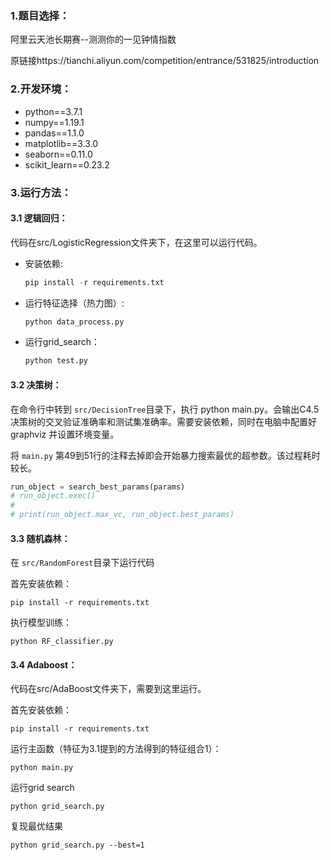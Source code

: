 ### 1.题目选择：

阿里云天池长期赛--测测你的一见钟情指数

原链接https://tianchi.aliyun.com/competition/entrance/531825/introduction

### 2.开发环境：

- python==3.7.1
- numpy==1.19.1
- pandas==1.1.0
- matplotlib==3.3.0
- seaborn==0.11.0
- scikit_learn==0.23.2

### 3.运行方法：

#### 3.1 逻辑回归：

代码在src/LogisticRegression文件夹下，在这里可以运行代码。

- 安装依赖:

  ```python
  pip install -r requirements.txt
  ```

- 运行特征选择（热力图）:

  ```python
  python data_process.py
  ```

- 运行grid_search：

  ```python
  python test.py
  ```

#### 3.2 决策树：

在命令行中转到 `src/DecisionTree`目录下，执行 python main.py。会输出C4.5决策树的交叉验证准确率和测试集准确率。需要安装依赖，同时在电脑中配置好 graphviz 并设置环境变量。

将 `main.py` 第49到51行的注释去掉即会开始暴力搜索最优的超参数。该过程耗时较长。

```python
run_object = search_best_params(params)
# run_object.exec()
#
# print(run_object.max_vc, run_object.best_params)
```

#### 3.3 随机森林：

在 `src/RandomForest`目录下运行代码

首先安装依赖：

```shell
pip install -r requirements.txt
```

执行模型训练：

```shell
python RF_classifier.py
```

#### 3.4 Adaboost：

代码在src/AdaBoost文件夹下，需要到这里运行。

首先安装依赖：

```shell
pip install -r requirements.txt
```

运行主函数（特征为3.1提到的方法得到的特征组合1）：

```shell
python main.py 
```

运行grid search

```shell
python grid_search.py
```

复现最优结果

```shell
python grid_search.py --best=1
```